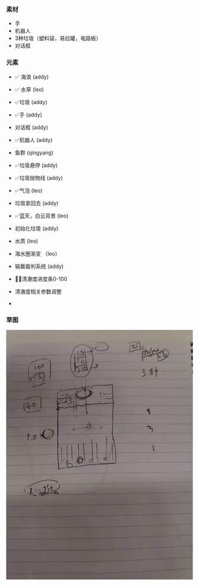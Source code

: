 ### 素材
- 手
- 机器人
- 3种垃圾（塑料袋，易拉罐，电路板）
- 对话框

### 元素
- ✅ 海浪 (addy)
- ✅ 水草 (leo)
- ✅垃圾 (addy)
- ✅手 (addy)
- 对话框 (addy)
- ✅机器人 (addy)
- 鱼群 (qingyang)

- ✅垃圾悬停 (addy)
- ✅垃圾抛物线 (addy)
- ✅气泡 (leo)
- 垃圾拿回去 (addy)
- ✅蓝天，白云背景 (leo)
- 初始化垃圾 (addy)
- 水质  (leo)
- 海水圈渐变 （leo）

- 输赢裁判系统 (addy)
- 清澈度进度条0-100
- 清澈度相关参数调整
- 

### 草图
![](./demands/draft_08.23.jpeg)
